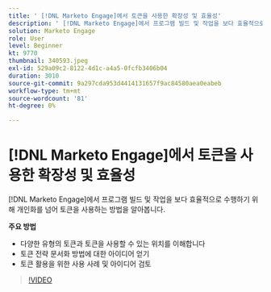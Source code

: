 ```yaml
---
title: ' [!DNL Marketo Engage]에서 토큰을 사용한 확장성 및 효율성'
description: ' [!DNL Marketo Engage]에서 프로그램 빌드 및 작업을 보다 효율적으로 수행하기 위해 개인화를 넘어 토큰을 사용하는 방법을 알아봅니다.'
solution: Marketo Engage
role: User
level: Beginner
kt: 9770
thumbnail: 340593.jpeg
exl-id: 529a09c2-8122-4d1c-a4a5-0fcfb3406b04
duration: 3010
source-git-commit: 9a297cda953d4414131657f9ac84580aea0eabeb
workflow-type: tm+mt
source-wordcount: '81'
ht-degree: 0%

---
```


# [!DNL Marketo Engage]에서 토큰을 사용한 확장성 및 효율성

[!DNL Marketo Engage]에서 프로그램 빌드 및 작업을 보다 효율적으로 수행하기 위해 개인화를 넘어 토큰을 사용하는 방법을 알아봅니다.

**주요 방법**

* 다양한 유형의 토큰과 토큰을 사용할 수 있는 위치를 이해합니다
* 토큰 전략 문서화 방법에 대한 아이디어 얻기
* 토큰 활용을 위한 사용 사례 및 아이디어 검토

>[!VIDEO](https://video.tv.adobe.com/v/340593/?quality=12&learn=on)
